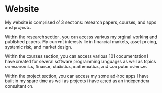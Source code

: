 # Website
My website is comprised of 3 sections: research papers, courses, and apps and projects.  

Within the research section, you can access various my orginal working and published papers. My current interests lie in financial markets, asset pricing, systemic risk, and market design. 

Within the courses section, you can access various 101 documentation I have created for several software programming languages as well as topics on economics, finance, statistics, mathematics, and computer science. 

Within the project section, you can access my some ad-hoc apps I have built in my spare time as well as projects I have acted as an independent consultant on.  
